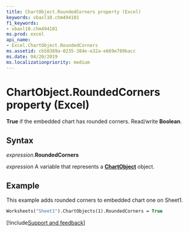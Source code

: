 ```yaml
---
title: ChartObject.RoundedCorners property (Excel)
keywords: vbaxl10.chm494101
f1_keywords:
- vbaxl10.chm494101
ms.prod: excel
api_name:
- Excel.ChartObject.RoundedCorners
ms.assetid: cb58389a-0235-384e-e32a-e669e789bacc
ms.date: 04/20/2019
ms.localizationpriority: medium
---
```



# ChartObject.RoundedCorners property (Excel)

**True** if the embedded chart has rounded corners. Read/write **Boolean**.


## Syntax

_expression_.**RoundedCorners**

_expression_ A variable that represents a **[ChartObject](Excel.ChartObject.md)** object.


## Example

This example adds rounded corners to embedded chart one on Sheet1.

```vb
Worksheets("Sheet1").ChartObjects(1).RoundedCorners = True
```




[!include[Support and feedback](~/includes/feedback-boilerplate.md)]